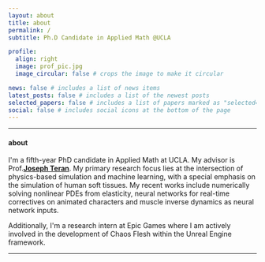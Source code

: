 ```yaml
---
layout: about
title: about
permalink: /
subtitle: Ph.D Candidate in Applied Math @UCLA

profile:
  align: right
  image: prof_pic.jpg
  image_circular: false # crops the image to make it circular

news: false # includes a list of news items
latest_posts: false # includes a list of the newest posts
selected_papers: false # includes a list of papers marked as "selected={true}"
social: false # includes social icons at the bottom of the page
---
```

---
#### about

I'm a fifth-year PhD candidate in Applied Math at UCLA. My advisor is Prof.**[Joseph Teran](https://www.math.ucla.edu/~jteran/)**. My primary research focus lies at the intersection of physics-based simulation and machine learning, with a special emphasis on the simulation of human soft tissues. My recent works include numerically solving nonlinear PDEs from elasticity, neural networks for real-time correctives on animated characters and muscle inverse dynamics as neural network inputs.

Additionally, I'm a research intern at Epic Games where I am actively involved in the development of Chaos Flesh within the Unreal Engine framework.

---
